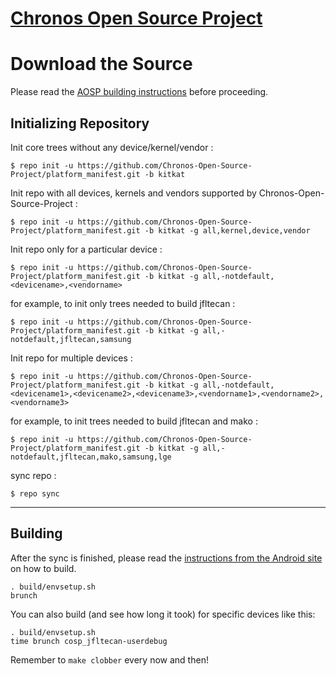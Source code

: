 [Chronos Open Source Project](http://www.infamousdevelopment.com/)
====================================


Download the Source
===================

Please read the [AOSP building instructions](http://source.android.com/source/index.html) before proceeding.

Initializing Repository
-----------------------

Init core trees without any device/kernel/vendor :

    $ repo init -u https://github.com/Chronos-Open-Source-Project/platform_manifest.git -b kitkat

Init repo with all devices, kernels and vendors supported by Chronos-Open-Source-Project :

    $ repo init -u https://github.com/Chronos-Open-Source-Project/platform_manifest.git -b kitkat -g all,kernel,device,vendor

Init repo only for a particular device :

    $ repo init -u https://github.com/Chronos-Open-Source-Project/platform_manifest.git -b kitkat -g all,-notdefault,<devicename>,<vendorname>

for example, to init only trees needed to build jfltecan :

    $ repo init -u https://github.com/Chronos-Open-Source-Project/platform_manifest.git -b kitkat -g all,-notdefault,jfltecan,samsung

Init repo for multiple devices :

    $ repo init -u https://github.com/Chronos-Open-Source-Project/platform_manifest.git -b kitkat -g all,-notdefault,<devicename1>,<devicename2>,<devicename3>,<vendorname1>,<vendorname2>,<vendorname3>

for example, to init trees needed to build jfltecan and mako :

    $ repo init -u https://github.com/Chronos-Open-Source-Project/platform_manifest.git -b kitkat -g all,-notdefault,jfltecan,mako,samsung,lge


sync repo :

    $ repo sync

***

Building
--------

After the sync is finished, please read the [instructions from the Android site](http://s.android.com/source/building.html) on how to build.

    . build/envsetup.sh
    brunch


You can also build (and see how long it took) for specific devices like this:

    . build/envsetup.sh
    time brunch cosp_jfltecan-userdebug

Remember to `make clobber` every now and then!

